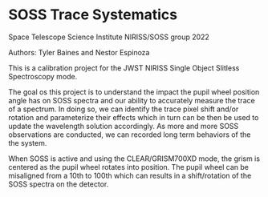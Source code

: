 # SOSS Trace Systematics

Space Telescope Science Institute
NIRISS/SOSS group 2022

Authors: Tyler Baines and Nestor Espinoza

This is a calibration project for the JWST NIRISS Single Object Slitless Spectroscopy mode.

The goal os this project is to understand the impact the pupil wheel position angle has on SOSS spectra and our ability to accurately measure the trace of a spectrum. In doing so, we can identify the trace pixel shift and/or rotation and parameterize their effects which in turn can be then be used to update the wavelength solution accordingly. As more and more SOSS observations are conducted, we can recorded long term behaviors of the the system.

When SOSS is active and using the CLEAR/GRISM700XD mode, the grism is centered as the pupil wheel rotates into position. The pupil wheel can be misaligned from a 10th to 100th which can results in a shift/rotation of the SOSS spectra on the detector.

